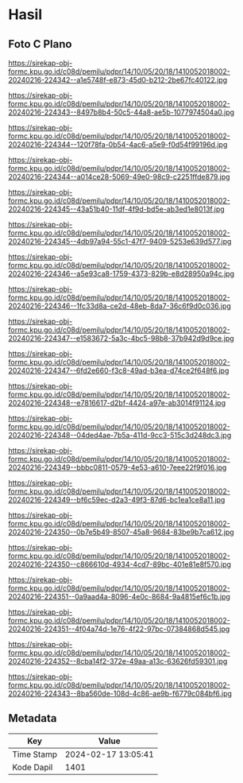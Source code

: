 # Hasil

## Foto C Plano

https://sirekap-obj-formc.kpu.go.id/c08d/pemilu/pdpr/14/10/05/20/18/1410052018002-20240216-224342--a1e5748f-e873-45d0-b212-2be67fc40122.jpg

https://sirekap-obj-formc.kpu.go.id/c08d/pemilu/pdpr/14/10/05/20/18/1410052018002-20240216-224343--8497b8b4-50c5-44a8-ae5b-1077974504a0.jpg

https://sirekap-obj-formc.kpu.go.id/c08d/pemilu/pdpr/14/10/05/20/18/1410052018002-20240216-224344--120f78fa-0b54-4ac6-a5e9-f0d54f99196d.jpg

https://sirekap-obj-formc.kpu.go.id/c08d/pemilu/pdpr/14/10/05/20/18/1410052018002-20240216-224344--a014ce28-5069-49e0-98c9-c2251ffde879.jpg

https://sirekap-obj-formc.kpu.go.id/c08d/pemilu/pdpr/14/10/05/20/18/1410052018002-20240216-224345--43a51b40-11df-4f9d-bd5e-ab3ed1e8013f.jpg

https://sirekap-obj-formc.kpu.go.id/c08d/pemilu/pdpr/14/10/05/20/18/1410052018002-20240216-224345--4db97a94-55c1-47f7-9409-5253e639d577.jpg

https://sirekap-obj-formc.kpu.go.id/c08d/pemilu/pdpr/14/10/05/20/18/1410052018002-20240216-224346--a5e93ca8-1759-4373-829b-e8d28950a94c.jpg

https://sirekap-obj-formc.kpu.go.id/c08d/pemilu/pdpr/14/10/05/20/18/1410052018002-20240216-224346--1fc33d8a-ce2d-48eb-8da7-36c6f9d0c036.jpg

https://sirekap-obj-formc.kpu.go.id/c08d/pemilu/pdpr/14/10/05/20/18/1410052018002-20240216-224347--e1583672-5a3c-4bc5-98b8-37b942d9d9ce.jpg

https://sirekap-obj-formc.kpu.go.id/c08d/pemilu/pdpr/14/10/05/20/18/1410052018002-20240216-224347--6fd2e660-f3c8-49ad-b3ea-d74ce2f648f6.jpg

https://sirekap-obj-formc.kpu.go.id/c08d/pemilu/pdpr/14/10/05/20/18/1410052018002-20240216-224348--e7816617-d2bf-4424-a97e-ab3014f91124.jpg

https://sirekap-obj-formc.kpu.go.id/c08d/pemilu/pdpr/14/10/05/20/18/1410052018002-20240216-224348--04ded4ae-7b5a-411d-9cc3-515c3d248dc3.jpg

https://sirekap-obj-formc.kpu.go.id/c08d/pemilu/pdpr/14/10/05/20/18/1410052018002-20240216-224349--bbbc0811-0579-4e53-a610-7eee22f9f016.jpg

https://sirekap-obj-formc.kpu.go.id/c08d/pemilu/pdpr/14/10/05/20/18/1410052018002-20240216-224349--bf6c59ec-d2a3-49f3-87d6-bc1ea1ce8a11.jpg

https://sirekap-obj-formc.kpu.go.id/c08d/pemilu/pdpr/14/10/05/20/18/1410052018002-20240216-224350--0b7e5b49-8507-45a8-9684-83be9b7ca612.jpg

https://sirekap-obj-formc.kpu.go.id/c08d/pemilu/pdpr/14/10/05/20/18/1410052018002-20240216-224350--c866610d-4934-4cd7-89bc-401e81e8f570.jpg

https://sirekap-obj-formc.kpu.go.id/c08d/pemilu/pdpr/14/10/05/20/18/1410052018002-20240216-224351--0a9aad4a-8096-4e0c-8684-9a4815ef6c1b.jpg

https://sirekap-obj-formc.kpu.go.id/c08d/pemilu/pdpr/14/10/05/20/18/1410052018002-20240216-224351--4f04a74d-1e76-4f22-97bc-07384868d545.jpg

https://sirekap-obj-formc.kpu.go.id/c08d/pemilu/pdpr/14/10/05/20/18/1410052018002-20240216-224352--8cba14f2-372e-49aa-a13c-63626fd59301.jpg

https://sirekap-obj-formc.kpu.go.id/c08d/pemilu/pdpr/14/10/05/20/18/1410052018002-20240216-224343--8ba560de-108d-4c86-ae9b-f6779c084bf6.jpg


## Metadata

| Key        | Value               |
| ---------- | ------------------- |
| Time Stamp | 2024-02-17 13:05:41 |
| Kode Dapil | 1401                |



